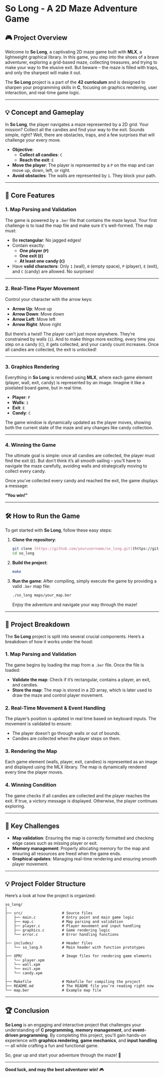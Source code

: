# **So Long - A 2D Maze Adventure Game**

## 🎮 **Project Overview**

Welcome to **So Long**, a captivating 2D maze game built with **MLX**, a lightweight graphical library. In this game, you step into the shoes of a brave adventurer, exploring a grid-based maze, collecting treasures, and trying to make your way to the elusive exit. But beware – the maze is filled with traps, and only the sharpest will make it out. 

The **So Long** project is a part of the **42 curriculum** and is designed to sharpen your programming skills in **C**, focusing on graphics rendering, user interaction, and real-time game logic.

---

## 💡 **Concept and Gameplay**

In **So Long**, the player navigates a maze represented by a 2D grid. Your mission? Collect all the candies and find your way to the exit. Sounds simple, right? Well, there are obstacles, traps, and a few surprises that will challenge your every move.

- **Objective**: 
  - **Collect all candies**: `C`
  - **Reach the exit**: `E`
- **Move the player**: The player is represented by a `P` on the map and can move up, down, left, or right.
- **Avoid obstacles**: The walls are represented by `1`. They block your path.
  
---

## 🧩 **Core Features**

### **1. Map Parsing and Validation**

The game is powered by a `.ber` file that contains the maze layout. Your first challenge is to load the map file and make sure it's well-formed. The map must:
- Be **rectangular**: No jagged edges!
- Contain exactly:
  - **One player (`P`)**
  - **One exit (`E`)**
  - **At least one candy (`C`)**
- Have **valid characters**: Only `1` (wall), `0` (empty space), `P` (player), `E` (exit), and `C` (candy) are allowed. No surprises!

---

### **2. Real-Time Player Movement**

Control your character with the arrow keys:
- **Arrow Up**: Move up
- **Arrow Down**: Move down
- **Arrow Left**: Move left
- **Arrow Right**: Move right

But there’s a twist! The player can’t just move anywhere. They’re constrained by walls (`1`). And to make things more exciting, every time you step on a candy (`C`), it gets collected, and your candy count increases. Once all candies are collected, the exit is unlocked!

---

### **3. Graphics Rendering**

Everything in **So Long** is rendered using **MLX**, where each game element (player, wall, exit, candy) is represented by an image. Imagine it like a pixelated board game, but in real time. 

- **Player**: `P`
- **Walls**: `1`
- **Exit**: `E`
- **Candy**: `C`

The game window is dynamically updated as the player moves, showing both the current state of the maze and any changes like candy collection.

---

### **4. Winning the Game**

The ultimate goal is simple: once all candies are collected, the player must find the exit (`E`). But don’t think it’s all smooth sailing – you’ll have to navigate the maze carefully, avoiding walls and strategically moving to collect every candy. 

Once you’ve collected every candy and reached the exit, the game displays a message: 

**“You win!”**

---

## 🛠️ **How to Run the Game**

To get started with **So Long**, follow these easy steps:

1. **Clone the repository**:
   ```bash
   git clone [https://github.com/yourusername/so_long.git](https://github.com/Bader-Chafi/So_Long.git)
   cd so_long
   ```

2. **Build the project**:
   ```bash
   make
   ```

3. **Run the game**:
   After compiling, simply execute the game by providing a valid `.ber` map file:
   ```bash
   ./so_long maps/your_map.ber
   ```

   Enjoy the adventure and navigate your way through the maze!

---

## 🧩 **Project Breakdown**

The **So Long** project is split into several crucial components. Here’s a breakdown of how it works under the hood:

### **1. Map Parsing and Validation**

The game begins by loading the map from a `.ber` file. Once the file is loaded:
- **Validate the map**: Check if it’s rectangular, contains a player, an exit, and candies.
- **Store the map**: The map is stored in a 2D array, which is later used to draw the maze and control player movement.

### **2. Real-Time Movement & Event Handling**

The player’s position is updated in real time based on keyboard inputs. The movement is validated to ensure:
- The player doesn’t go through walls or out of bounds.
- Candies are collected when the player steps on them.

### **3. Rendering the Map**

Each game element (walls, player, exit, candies) is represented as an image and displayed using the MLX library. The map is dynamically rendered every time the player moves.

### **4. Winning Condition**

The game checks if all candies are collected and the player reaches the exit. If true, a victory message is displayed. Otherwise, the player continues exploring.

---

## 🧠 **Key Challenges**

- **Map validation**: Ensuring the map is correctly formatted and checking edge cases such as missing player or exit.
- **Memory management**: Properly allocating memory for the map and ensuring all resources are freed when the game ends.
- **Graphical updates**: Managing real-time rendering and ensuring smooth player movement.

---

## 💡 **Project Folder Structure**

Here’s a look at how the project is organized:

```plaintext
so_long/
│
├── src/                  # Source files
│   ├── main.c            # Entry point and main game logic
│   ├── map.c             # Map parsing and validation
│   ├── player.c          # Player movement and input handling
│   ├── graphics.c        # Game rendering logic
│   └── error.c           # Error handling functions
│
├── includes/             # Header files
│   └── so_long.h         # Main header with function prototypes
│
├── XPM/                  # Image files for rendering game elements
│   └── player.xpm
│   └── wall.xpm
│   └── exit.xpm
│   └── candy.xpm
│
├── Makefile              # Makefile for compiling the project
├── README.md             # The README file you’re reading right now
└── map.ber               # Example map file
```

---

## 🏆 **Conclusion**

**So Long** is an engaging and interactive project that challenges your understanding of **C programming**, **memory management**, and **event-driven programming**. By completing this project, you'll gain hands-on experience with **graphics rendering**, **game mechanics**, and **input handling** — all while crafting a fun and functional game.

So, gear up and start your adventure through the maze! 🚀

--- 

**Good luck, and may the best adventurer win!** 🎮

